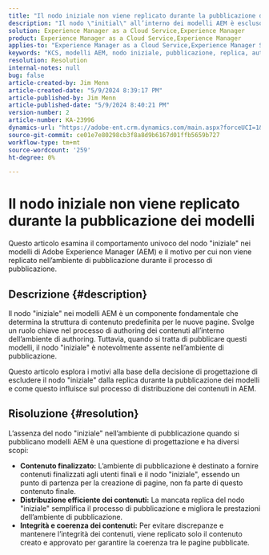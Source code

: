 ```yaml
---
title: "Il nodo iniziale non viene replicato durante la pubblicazione dei modelli"
description: "Il nodo \"initial\" all’interno dei modelli AEM è escluso dalla pubblicazione durante il processo di replica."
solution: Experience Manager as a Cloud Service,Experience Manager
product: Experience Manager as a Cloud Service,Experience Manager
applies-to: "Experience Manager as a Cloud Service,Experience Manager Sites,Experience Manager 6.5"
keywords: "KCS, modelli AEM, nodo iniziale, pubblicazione, replica, authoring di contenuti, ambiente di pubblicazione, creazione di pagine"
resolution: Resolution
internal-notes: null
bug: false
article-created-by: Jim Menn
article-created-date: "5/9/2024 8:39:17 PM"
article-published-by: Jim Menn
article-published-date: "5/9/2024 8:40:21 PM"
version-number: 2
article-number: KA-23996
dynamics-url: "https://adobe-ent.crm.dynamics.com/main.aspx?forceUCI=1&pagetype=entityrecord&etn=knowledgearticle&id=042afe31-440e-ef11-9f8a-6045bd006268"
source-git-commit: ce01e7e80298cb3f8a8d9b6167d01ffb5659b727
workflow-type: tm+mt
source-wordcount: '259'
ht-degree: 0%

---
```


# Il nodo iniziale non viene replicato durante la pubblicazione dei modelli


Questo articolo esamina il comportamento univoco del nodo &quot;iniziale&quot; nei modelli di Adobe Experience Manager (AEM) e il motivo per cui non viene replicato nell’ambiente di pubblicazione durante il processo di pubblicazione.

## Descrizione {#description}


Il nodo &quot;iniziale&quot; nei modelli AEM è un componente fondamentale che determina la struttura di contenuto predefinita per le nuove pagine. Svolge un ruolo chiave nel processo di authoring dei contenuti all’interno dell’ambiente di authoring. Tuttavia, quando si tratta di pubblicare questi modelli, il nodo &quot;iniziale&quot; è notevolmente assente nell’ambiente di pubblicazione.

Questo articolo esplora i motivi alla base della decisione di progettazione di escludere il nodo &quot;iniziale&quot; dalla replica durante la pubblicazione dei modelli e come questo influisce sul processo di distribuzione dei contenuti in AEM.


## Risoluzione {#resolution}


L’assenza del nodo &quot;iniziale&quot; nell’ambiente di pubblicazione quando si pubblicano modelli AEM è una questione di progettazione e ha diversi scopi:

- <b>Contenuto finalizzato:</b> L’ambiente di pubblicazione è destinato a fornire contenuti finalizzati agli utenti finali e il nodo &quot;iniziale&quot;, essendo un punto di partenza per la creazione di pagine, non fa parte di questo contenuto finale.
- <b>Distribuzione efficiente dei contenuti:</b> La mancata replica del nodo &quot;iniziale&quot; semplifica il processo di pubblicazione e migliora le prestazioni dell’ambiente di pubblicazione.
- <b>Integrità e coerenza dei contenuti:</b> Per evitare discrepanze e mantenere l’integrità dei contenuti, viene replicato solo il contenuto creato e approvato per garantire la coerenza tra le pagine pubblicate.

